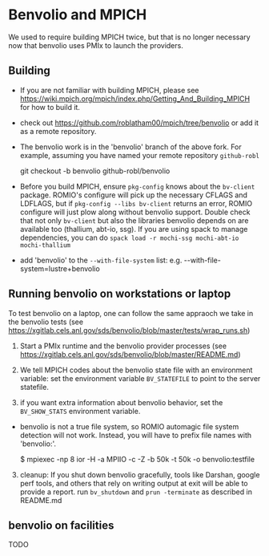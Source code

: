# Benvolio and MPICH

We used to require building MPICH twice, but that is no longer necessary now
that benvolio uses PMIx to launch the providers.

## Building
- If you are not familiar with building MPICH, please see
  https://wiki.mpich.org/mpich/index.php/Getting_And_Building_MPICH for how to build it.

- check out https://github.com/roblatham00/mpich/tree/benvolio or add it as a remote repository.

- The benvolio work is in the 'benvolio' branch of the above fork.  For example, assuming you have named your remote repository `github-robl`

    git checkout -b benvolio github-robl/benvolio

- Before you build MPICH, ensure `pkg-config` knows about the `bv-client`
  package.  ROMIO's configure will pick up the necessary CFLAGS and LDFLAGS,
  but if `pkg-config --libs bv-client` returns an error, ROMIO configure will
  just plow along without benvolio support. Double check that not only
  `bv-client` but also the libraries benvolio depends on are available too
  (thallium, abt-io, ssg).  If you are using spack to manage dependencies, you
  can do `spack load -r mochi-ssg mochi-abt-io mochi-thallium`

- add 'benvolio' to the `--with-file-system` list: e.g. --with-file-system=lustre+benvolio

## Running benvolio on workstations or laptop

To test benvolio on a laptop, one can follow the same appraoch we take in the
benvolio tests (see
<https://xgitlab.cels.anl.gov/sds/benvolio/blob/master/tests/wrap_runs.sh>)

1. Start a PMIx runtime and the benvolio provider processes (see
<https://xgitlab.cels.anl.gov/sds/benvolio/blob/master/README.md>)

2.  We tell MPICH codes about the benvolio state file with an environment
variable: set the environment variable `BV_STATEFILE` to point to the server
statefile.

3. if you want extra information about benvolio behavior, set the `BV_SHOW_STATS` environment variable.

- benvolio is not a true file system, so ROMIO automagic file system detection
  will not work.  Instead, you will have to prefix file names with 'benvolio:'.

    $ mpiexec -np 8 ior -H -a MPIIO -c -Z -b 50k -t 50k -o benvolio:testfile

3. cleanup:  If you shut down benvolio gracefully, tools like Darshan, google
  perf tools, and others that rely on writing output at exit will be able to
  provide a report.  run `bv_shutdown` and `prun -terminate` as described in
  README.md

## benvolio on facilities

TODO
